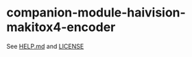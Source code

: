 # companion-module-haivision-makitox4-encoder

See [HELP.md](./companion/HELP.md) and [LICENSE](./LICENSE)
